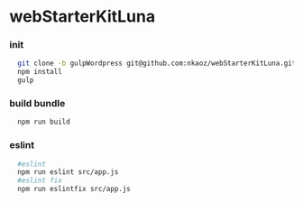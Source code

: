 # webStarterKitLuna


### init
```sh
  git clone -b gulpWordpress git@github.com:nkaoz/webStarterKitLuna.git theme-child
  npm install
  gulp
```
### build bundle
```sh
  npm run build
```
### eslint
```sh
  #eslint
  npm run eslint src/app.js
  #eslint fix
  npm run eslintfix src/app.js
```
